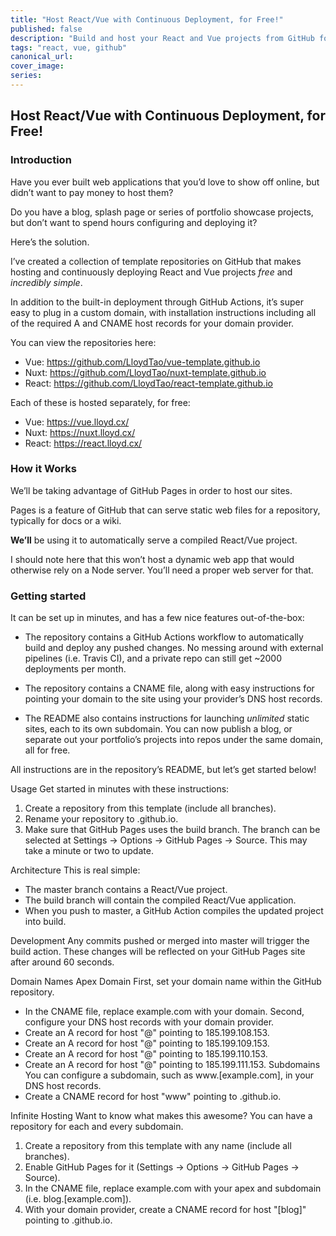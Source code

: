 ```yaml
---
title: "Host React/Vue with Continuous Deployment, for Free!"
published: false
description: "Build and host your React and Vue projects from GitHub for free, with GitHub Actions for continuous deployment included."
tags: "react, vue, github"
canonical_url:
cover_image:
series:
---
```


## Host React/Vue with Continuous Deployment, for Free!

### Introduction

Have you ever built web applications that you’d love to show off online, but didn’t want to pay money to host them? 

Do you have a blog, splash page or series of portfolio showcase projects, but don’t want to spend hours configuring and deploying it? 

Here’s the solution.

I’ve created a collection of template repositories on GitHub that makes hosting and continuously deploying React and Vue projects *free* and *incredibly simple*. 

In addition to the built-in deployment through GitHub Actions, it’s super easy to plug in a custom domain, with installation instructions including all of the required A and CNAME host records for your domain provider.

You can view the repositories here:

- Vue: https://github.com/LloydTao/vue-template.github.io
- Nuxt: https://github.com/LloydTao/nuxt-template.github.io
- React: https://github.com/LloydTao/react-template.github.io

Each of these is hosted separately, for free:

- Vue: https://vue.lloyd.cx/
- Nuxt: https://nuxt.lloyd.cx/
- React: https://react.lloyd.cx/

### How it Works

We’ll be taking advantage of GitHub Pages in order to host our sites.

Pages is a feature of GitHub that can serve static web files for a repository, typically for docs or a wiki. 

**We’ll** be using it to automatically serve a compiled React/Vue project. 

I should note here that this won’t host a dynamic web app that would otherwise rely on a Node server. You’ll need a proper web server for that.

### Getting started

It can be set up in minutes, and has a few nice features out-of-the-box:

- The repository contains a GitHub Actions workflow to automatically build and deploy any pushed changes. No messing around with external pipelines (i.e. Travis CI), and a private repo can still get ~2000 deployments per month. 

- The repository contains a CNAME file, along with easy instructions for pointing your domain to the site using your provider’s DNS host records.

- The README also contains instructions for launching *unlimited* static sites, each to its own subdomain. You can now publish a blog, or separate out your portfolio’s projects into repos under the same domain, all for free. 

All instructions are in the repository’s README, but let’s get started below!

Usage
Get started in minutes with these instructions:
1. Create a repository from this template (include all branches).
2. Rename your repository to <username>.github.io.
3. Make sure that GitHub Pages uses the build branch.
The branch can be selected at Settings -> Options -> GitHub Pages -> Source.
This may take a minute or two to update.

Architecture
This is real simple:
* The master branch contains a React/Vue project.
* The build branch will contain the compiled React/Vue application.
* When you push to master, a GitHub Action compiles the updated project into build.

Development
Any commits pushed or merged into master will trigger the build action.
These changes will be reflected on your GitHub Pages site after around 60 seconds.

Domain Names
Apex Domain
First, set your domain name within the GitHub repository.
* In the CNAME file, replace example.com with your domain.
Second, configure your DNS host records with your domain provider.
* Create an A record for host "@" pointing to 185.199.108.153.
* Create an A record for host "@" pointing to 185.199.109.153.
* Create an A record for host "@" pointing to 185.199.110.153.
* Create an A record for host "@" pointing to 185.199.111.153.
Subdomains
You can configure a subdomain, such as www.[example.com], in your DNS host records.
* Create a CNAME record for host "www" pointing to <username>.github.io.

Infinite Hosting
Want to know what makes this awesome? You can have a repository for each and every subdomain.
1. Create a repository from this template with any name (include all branches).
2. Enable GitHub Pages for it (Settings -> Options -> GitHub Pages -> Source).
3. In the CNAME file, replace example.com with your apex and subdomain (i.e. blog.[example.com]).
4. With your domain provider, create a CNAME record for host "[blog]" pointing to <username>.github.io.